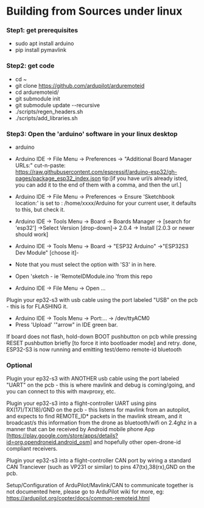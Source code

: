 # Building from Sources under linux

### Step1: get prerequisites

 - sudo apt install arduino
 - pip install pymavlink

### Step2: get code

 - cd ~
 - git clone https://github.com/ardupilot/arduremoteid
 - cd arduremoteid/
 - git submodule init
 - git submodule update --recursive
 - ./scripts/regen_headers.sh
 - ./scripts/add_libraries.sh

### Step3: Open the 'arduino' software in your linux desktop

 - arduino

 - Arduino IDE -> File Menu -> Preferences -> "Additional Board Manager URLs:" cut-n-paste: https://raw.githubusercontent.com/espressif/arduino-esp32/gh-pages/package_esp32_index.json
tip:[if you have url/s already isted, you can add it to the end of them with a comma, and then the url.]
 - Arduino IDE -> File Menu -> Preferences -> Ensure 'Sketchbook location:' is set to : /home/xxxx/Arduino for your current user, it defaults to this, but check it.
 - Arduino IDE -> Tools Menu -> Board -> Boards Manager -> [search for 'esp32'] ->Select Version [drop-down]-> 2.0.4 -> Install   [2.0.3 or newer should work]
 - Arduino IDE -> Tools Menu -> Board -> "ESP32 Arduino" ->"ESP32S3 Dev Module" [choose it]-
 - Note that you must select the option with 'S3' in in here.

 - Open 'sketch - ie 'RemoteIDModule.ino 'from this repo
 - Arduino IDE -> File Menu -> Open ...

Plugin your ep32-s3 with usb cable using the port labeled "USB" on the pcb - this is for FLASHING it.

 - Arduino IDE -> Tools Menu -> Port:... -> /dev/ttyACM0
 - Press 'Upload' '"arrow" in IDE green bar.

If board does not flash, hold-down BOOT pushbutton on pcb while pressing RESET pushbutton briefly [to force it into bootloader mode] and retry.
done, ESP32-S3 is now running and emitting test/demo remote-id bluetooth

### Optional

Plugin your ep32-s3 with ANOTHER usb cable using the port labeled
"UART" on the pcb - this is where mavlink and debug is coming/going,
and you can connect to this with mavproxy, etc.

Plugin your ep32-s3 into a flight-controller UART using pins
RX(17)/TX(18)/GND on the pcb - this listens for mavlink from an
autopilot, and expects to find REMOTE_ID* packets in the mavlink
stream, and it broadcast/s this information from the drone as
bluetooth/wifi on 2.4ghz in a manner that can be received by Android
mobile phone App
[https://play.google.com/store/apps/details?id=org.opendroneid.android_osm]
and hopefully other open-drone-id compliant receivers.

Plugin your ep32-s3 into a flight-controller CAN port by wiring a standard CAN Tranciever (such as VP231 or similar) to pins 47(tx),38(rx),GND on the pcb.

Setup/Configuration of ArduPilot/Mavlink/CAN to communicate together is not documented here, please go to ArduPilot wiki for more, eg: https://ardupilot.org/copter/docs/common-remoteid.html
